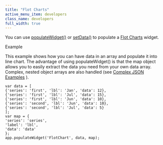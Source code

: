 ```yaml
---
title: "Flot Charts"
active_menu_item: developers
class_name: developers
full_width: true
---
```



You can use [populateWidget()](index.htm) or [setData()](../setdata.htm) to populate a [Flot Charts](../../../../widget-properties-events/advanced/flot-charts.htm) widget.

Example

This example shows how you can have data in an array and populate it into line chart. The advantage of using populateWidget() is that the map object allows you to easily extract the data you need from your own data array. Complex, nested object arrays are also handled (see [Complex JSON Examples](complex_json_example.htm) ).

    var data = [
    {'series': 'first', 'lbl': 'Jan', 'data': 12},
    {'series': 'first', 'lbl': 'Jul', 'data': 15},
    {'series': 'first', 'lbl': 'Jun', 'data': 10},
    {'series': 'second', 'lbl': 'Jun', 'data': 10},
    {'series': 'second', 'lbl': 'Jul', 'data': 5}
    ];
    var map = {
    'series': 'series',
    'label': 'lbl',
    'data': 'data'
    };
    app.populateWidget('FlotChart', data, map);
   

